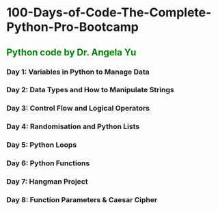 # 100-Days-of-Code-The-Complete-Python-Pro-Bootcamp
<h2 style="color:green">Python code by Dr. Angela Yu</h2>

<h3>Day 1: Variables in Python to Manage Data</h3>
<h3>Day 2: Data Types and How to Manipulate Strings</h3>
<h3>Day 3: Control Flow and Logical Operators</h3>
<h3>Day 4: Randomisation and Python Lists</h3>
<h3>Day 5: Python Loops</h3>
<h3>Day 6: Python Functions</h3>
<h3>Day 7: Hangman Project</h3>
<h3>Day 8: Function Parameters & Caesar Cipher</h3>